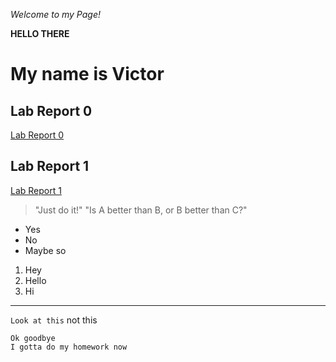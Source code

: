 _Welcome to my Page!_

__HELLO THERE__

# My name is Victor

## Lab Report 0

[Lab Report 0](https://vihsiao.github.io/cse15l-lab-reports/lab-report-1-week-0)

## Lab Report 1

[Lab Report 1](https://vihsiao.github.io/cse15l-lab-reports/labreport-week1)


> "Just do it!"
> "Is A better than B, or B better than C?"

* Yes
* No
* Maybe so

1. Hey
2. Hello
3. Hi

-----------------------

`Look at this` not this

```
Ok goodbye
I gotta do my homework now
```
